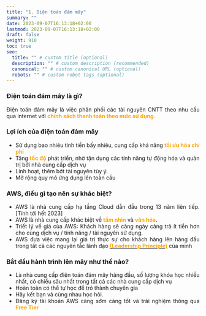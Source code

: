 ```yaml
---
title: "1. Điện toán đám mây"
summary: ""
date: 2023-09-07T16:13:18+02:00
lastmod: 2023-09-07T16:13:18+02:00
draft: false
weight: 910
toc: true
seo:
  title: "" # custom title (optional)
  description: "" # custom description (recommended)
  canonical: "" # custom canonical URL (optional)
  robots: "" # custom robot tags (optional)
---
```

<style>body {text-align: justify}</style>
### Điện toán đám mây là gì?
Điện toán đám mây là việc phân phối các tài nguyên CNTT theo nhu cầu qua internet
với <span style="color: orange; font-weight:bold;">chính sách thanh toán theo mức sử dụng.</span>

### Lợi ích của điện toán đám mây
- Sử dụng bao nhiêu tính tiền bấy nhiêu, cung cấp khả năng <span style="color: orange; font-weight:bold;">tối ưu hóa chi phí</span>
- Tăng <span style="color: orange; font-weight:bold;">tốc độ</span> phát triển, nhờ tận dụng các tính năng tự động hóa và quản trị bởi nhà cung cấp dịch vụ
- Linh hoạt, thêm bớt tài nguyên tùy ý.
- Mở rộng quy mô ứng dụng lên toàn cầu

### AWS, điều gì tạo nên sự khác biệt?
- AWS là nhà cung cấp hạ tầng Cloud dẫn đầu trong 13 năm liên tiếp. [Tính tới hết 2023]
- AWS là nhà cung cấp khác biệt về <span style="color: orange; font-weight:bold;">tầm nhìn</span> và <span style="color: orange; font-weight:bold;">văn hóa</span>.
- Triết lý về giá của AWS: Khách hàng sẽ càng ngày càng trả ít tiền hơn cho cùng dịch vụ / tính năng / tài nguyên sử dụng.
- AWS đưa việc mang lại giá trị thực sự cho khách hàng lên hàng đầu trong tất cả các nguyên tắc lãnh đạo 
<a href="https://www.amazon.jobs/en/principles"><span style="color: orange; font-weight:bold;">(Leadership Principle)</span></a> của mình

### Bắt đầu hành trình lên mây như thế nào?

- Là nhà cung cấp điện toán đám mây hàng đầu, số lượng khóa học nhiều nhất, có chiều sâu nhất trong tất cả các nhà cung cấp dịch vụ
- Hoàn toàn có thể tự học để trỏ thành chuyên gia
- Hãy kết bạn và cùng nhau học hỏi.
- Đăng ký tài khoản AWS càng sớm càng tốt và trải nghiệm thông qua <span style="color: orange; font-weight:bold;">Free Tier</span>
